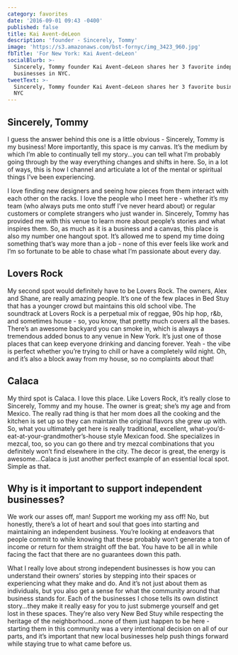```yaml
---
category: favorites
date: '2016-09-01 09:43 -0400'
published: false
title: Kai Avent-deLeon
description: 'founder - Sincerely, Tommy'
image: 'https://s3.amazonaws.com/bst-fornyc/img_3423_960.jpg'
fbTitle: 'For New York: Kai Avent-deLeon'
socialBlurb: >-
  Sincerely, Tommy founder Kai Avent-deLeon shares her 3 favorite independent
  businesses in NYC.
tweetText: >-
  Sincerely, Tommy founder Kai Avent-deLeon shares her 3 favorite businesses in
  NYC
---
```

## Sincerely, Tommy
I guess the answer behind this one is a little obvious - Sincerely, Tommy is my business! More importantly, this space is my canvas. It’s the medium by which I’m able to continually tell my story...you can tell what I’m probably going through by the way everything changes and shifts in here. So, in a lot of ways, this is how I channel and articulate a lot of the mental or spiritual things I’ve been experiencing. 

I love finding new designers and seeing how pieces from them interact with each other on the racks. I love the people who I meet here - whether it’s my team (who always puts me onto stuff I’ve never heard about) or regular customers or complete strangers who just wander in. Sincerely, Tommy has provided me with this venue to learn more about people’s stories and what inspires them. So, as much as it is a business and a canvas, this place is also my number one hangout spot. It’s allowed me to spend my time doing something that’s way more than a job - none of this ever feels like work and I’m so fortunate to be able to chase what I’m passionate about every day. 

## Lovers Rock
My second spot would definitely have to be Lovers Rock. The owners, Alex and Shane, are really amazing people. It’s one of the few places in Bed Stuy that has a younger crowd but maintains this old school vibe. The soundtrack at Lovers Rock is a perpetual mix of reggae, 90s hip hop, r&b, and sometimes house - so, you know, that pretty much covers all the bases. There’s an awesome backyard you can smoke in, which is always a tremendous added bonus to any venue in New York. It’s just one of those places that can keep everyone drinking and dancing forever. Yeah - the vibe is perfect whether you’re trying to chill or have a completely wild night. Oh, and it’s also a block away from my house, so no complaints about that! 

## Calaca
My third spot is Calaca. I love this place. Like Lovers Rock, it’s really close to Sincerely, Tommy and my house. The owner is great; she’s my age and from Mexico. The really rad thing is that her mom does all the cooking and the kitchen is set up so they can maintain the original flavors she grew up with. So, what you ultimately get here is really traditional, excellent, what-you’d-eat-at-your-grandmother’s-house style Mexican food. She specializes in mezcal, too, so you can go there and try mezcal combinations that you definitely won’t find elsewhere in the city. The decor is great, the energy is awesome...Calaca is just another perfect example of an essential local spot. Simple as that.

## Why is it important to support independent businesses?
We work our asses off, man! Support me working my ass off! No, but honestly, there’s a lot of heart and soul that goes into starting and maintaining an independent business. You’re looking at endeavors that people commit to while knowing that these probably won’t generate a ton of income or return for them straight off the bat. You have to be all in while facing the fact that there are no guarantees down this path. 

What I really love about strong independent businesses is how you can understand their owners’ stories by stepping into their spaces or experiencing what they make and do. And it’s not just about them as individuals, but you also get a sense for what the community around that business stands for. Each of the businesses I chose tells its own distinct story...they make it really easy for you to just submerge yourself and get lost in these spaces. They’re also very New Bed Stuy while respecting the heritage of the neighborhood...none of them just happen to be here - starting them in this community was a very intentional decision on all of our parts, and it’s important that new local businesses help push things forward while staying true to what came before us. 
